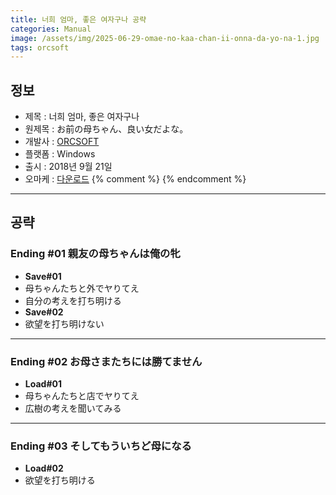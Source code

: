 ```yaml
---
title: 너희 엄마, 좋은 여자구나 공략
categories: Manual
image: /assets/img/2025-06-29-omae-no-kaa-chan-ii-onna-da-yo-na-1.jpg
tags: orcsoft
---
```


## 정보

* 제목 : 너희 엄마, 좋은 여자구나
* 원제목 : お前の母ちゃん、良い女だよな。
* 개발사 : [ORCSOFT](/tags/orcsoft)
* 플랫폼 : Windows
* 출시 : 2018년 9월 21일
* 오마케 : [다운로드](/assets/omake/omae-no-kaa-chan-ii-onna-da-yo-na.zip)
{% comment %}
{% endcomment %}

---

## 공략

### Ending #01 親友の母ちゃんは俺の牝

* **Save#01**
* 母ちゃんたちと外でヤりてえ
* 自分の考えを打ち明ける
* **Save#02**
* 欲望を打ち明けない

---

### Ending #02 お母さまたちには勝てません

* **Load#01**
* 母ちゃんたちと店でヤりてえ
* 広樹の考えを聞いてみる

---

### Ending #03 そしてもういちど母になる

* **Load#02**
* 欲望を打ち明ける
